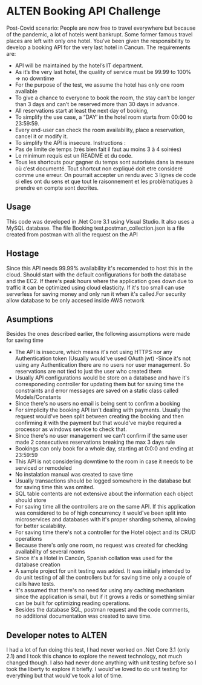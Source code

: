 # ALTEN Booking API Challenge

Post-Covid scenario:
People are now free to travel everywhere but because of the pandemic, a lot of hotels went
bankrupt. Some former famous travel places are left with only one hotel.
You’ve been given the responsibility to develop a booking API for the very last hotel in Cancun.
The requirements are:
- API will be maintained by the hotel’s IT department.
- As it’s the very last hotel, the quality of service must be 99.99 to 100% => no downtime
- For the purpose of the test, we assume the hotel has only one room available
- To give a chance to everyone to book the room, the stay can’t be longer than 3 days and
can’t be reserved more than 30 days in advance.
- All reservations start at least the next day of booking,
- To simplify the use case, a “DAY’ in the hotel room starts from 00:00 to 23:59:59.
- Every end-user can check the room availability, place a reservation, cancel it or modify it.
- To simplify the API is insecure.
Instructions :
- Pas de limite de temps (très bien fait il faut au moins 3 à 4 soirées)
- Le minimum requis est un README et du code.
- Tous les shortcuts pour gagner du temps sont autorisés dans la mesure où c’est
documenté. Tout shortcut non expliqué doit etre consideré comme une erreur. On
pourrait accepter un rendu avec 3 lignes de code si elles ont du sens et que tout le
raisonnement et les problèmatiques à prendre en compte sont decrites. 

## Usage
This code was developed in .Net Core 3.1 using Visual Studio. It also uses a MySQL database.
The file Booking test.postman_collection.json is a file created from postman with all the request on the API

## Hostage
Since this API needs 99.99% availability it's recomended to host this in the cloud. 
Should start with the default configurations for both the database and the EC2. If there's peak hours where the application goes down due to traffic it can be optimized using cloud elasticity. If it's too small can use serverless for saving money and only run it when it's called.For security allow database to be only accesed inside AWS network

## Asumptions
Besides the ones described earlier, the following assumptions were made for saving time
- The API is insecure, which means it's not using HTTPS nor any Authentication token (Usually would've used OAuth jwt)
-Since it's not using any Authentication there are no users nor user management. So reservations are not tied to just the user who created them
- Usually API configurations would be store on a database and have it's corresponeding controller for updating them but for saving time the constraints and error messages are saved on a static class called Models/Constants
- Since there's no users no email is being sent to confirm a booking
- For simplicity the booking API isn't dealing with payments. Usually the request would've been split between creating the booking and then confirming it with the payment but that would've maybe required a processor as windows service to check that.
- Since there's no user management we can't confirm if the same user made 2 consecutives reservations breaking the max 3 days rule
- Bookings can only book for a whole day, starting at 0:0:0 and ending at 23:59:59
- This API is not considering downtime to the room in case it needs to be serviced or remodeled
- No instalation manual was created to save time
- Usually transactions should be logged somewhere in the database but for saving time this was omited.
- SQL table contents are not extensive about the information each object should store
- For saving time all the controllers are on the same API. If this application was considered to be of high concurrency it would've been split into microservices and databases with it's proper sharding schema, allowing for better scalability.
- For saving time there's not a controller for the Hotel object and its CRUD operations
- Because there's only one room, no request was created for checking availability of several rooms
- Since it's a Hotel in Cancún, Spanish collation was used for the database creation
- A sample project for unit testing was added. It was initially intended to do unit testing of all the controllers but for saving time only a couple of calls have tests.
- It's assumed that there's no need for using any caching mechanism since the application is small, but if it grows a redis or something similar can be built for optimizing reading operations.
- Besides the database SQL, postman request and the code comments, no additional documentation was created to save time.

## Developer notes to ALTEN
I had a lot of fun doing this test, I had never worked on .Net Core 3.1 (only 2.1) and I took this chance to explore the newest technology, not much changed though. I also had never done anything with unit testing before so I took the liberty to explore it briefly. I would've loved to do unit testing for everything but that would've took a lot of time.
